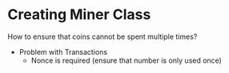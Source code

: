 # Creating Miner Class

How to ensure that coins cannot be spent multiple times?
- Problem with Transactions
    - Nonce is required (ensure that number is only used once)

    
    
    